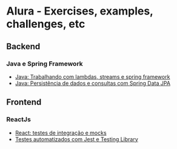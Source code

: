# Alura - Exercises, examples, challenges, etc

## Backend
### Java e Spring Framework
- [Java: Trabalhando com lambdas, streams e spring framework](https://github.com/WhiteArct1c/cursos-alura/tree/main/Java%20Spring%20Framework/curso-alura-screenmatch)
- [Java: Persistência de dados e consultas com Spring Data JPA](https://github.com/WhiteArct1c/cursos-alura/tree/main/Java%20Spring%20Framework/Java%20-%20Persistencia%20de%20dados%20e%20consultas%20com%20Spring%20Data%20JPA/3355-java-screenmatch-com-jpa)

## Frontend
### ReactJs
- [React: testes de integração e mocks](https://github.com/WhiteArct1c/cursos-alura/tree/main/ReactJS/React%20-%20testes%20de%20integra%C3%A7%C3%A3o%20e%20mocks/bytebank-v2)
- [Testes automatizados com Jest e Testing Library](https://github.com/WhiteArct1c/cursos-alura/tree/main/ReactJS/Testes%20automatizados%20com%20Jest%20e%20Testing%20library/bytebank)
